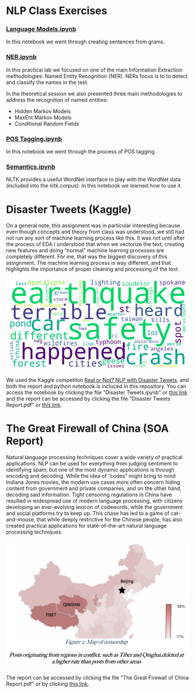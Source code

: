 # NLP Class Exercises
### [Language Models.ipynb](https://github.com/Jonashellevang/IE_MBD_2020/blob/master/Natural%20Language%20Processing/Class%20Exercises/Language%20Models.ipynb)
In this notebook we went through creating sentences from grams.

### [NER.ipynb](https://github.com/Jonashellevang/IE_MBD_2020/blob/master/Natural%20Language%20Processing/Class%20Exercises/NER.ipynb)
In this practical lab we focused on one of the main Information Extraction methodologies: Named Entity Recognition (NER). NERs focus is to to detect and classify the names in the text.

In the theoretical session we also presented three main methodologies to address the recognition of named entities:

* Hidden Markov Models
* MaxEnt Markov Models
* Conditional Random Fields

### [POS Tagging.ipynb](https://github.com/Jonashellevang/IE_MBD_2020/blob/master/Natural%20Language%20Processing/Class%20Exercises/POS%20Tagging.ipynb)
In this notebook we went through the process of POS tagging.

### [Semantics.ipynb](https://github.com/Jonashellevang/IE_MBD_2020/blob/master/Natural%20Language%20Processing/Class%20Exercises/Semantics.ipynb)
NLTK provides a useful WordNet interface to play with the WordNet data (included into the nltk.corpus). In this notebook we learned how to use it.

# Disaster Tweets (Kaggle)
On a general note, this assignment was in particular interesting because even though concepts and theory from class was understood, we still had not run any sort of machine learning process like this. It was not until after the process of EDA I understood that when we vectorize the text, creating new features and doing “normal” machine learning processes are completely different. For me, that was the biggest discovery of this assignment. The machine learning process is way different, and that highlights the importance of proper cleaning and processing of the text.

![Wordcloud](https://github.com/Jonashellevang/IE_MBD_2020/blob/master/Natural%20Language%20Processing/Disaster%20Tweets%20Wordcloud.png)

We used the Kaggle competiton [Real or Not? NLP with Disaster Tweets](https://www.kaggle.com/c/nlp-getting-started), and both the report and python notebook is incluced in this repository. You can access the notebook by clicking the file "Disaster Tweets.ipynb" or [this link](https://github.com/Jonashellevang/IE_MBD_2020/blob/master/Natural%20Language%20Processing/Disaster%20Tweets.ipynb) and the report can be accessed by clicking the file "Disaster Tweets Report.pdf" or [this link](https://github.com/Jonashellevang/IE_MBD_2020/blob/master/Natural%20Language%20Processing/Disaster%20Tweets%20Report.pdf).

# The Great Firewall of China (SOA Report)
Natural language processing techniques cover a wide variety of practical applications. NLP can be used for everything from judging sentiment to identifying spam, but one of the most dynamic applications is through encoding and decoding. While the idea of “codes” might bring to mind Indiana Jones movies, the modern use cases more often concern hiding content from government and private companies, and on the other hand, decoding said information. Tight censoring regulations in China have resulted in widespread use of modern language processing, with citizens developing an ever-evolving lexicon of codewords, while the government and social platforms try to keep up. This chase has led to a game of cat-and-mouse, that while deeply restrictive for the Chinese people, has also created practical applications for state-of-the-art natural language processing techniques.

![img](https://github.com/Jonashellevang/IE_MBD_2020/blob/master/Natural%20Language%20Processing/The%20Great%20Firewall%20of%20China%20Map.png)

The report can be accessed by clicking the file "The Great Firewall of China Report.pdf" or by clicking [this link](https://github.com/Jonashellevang/IE_MBD_2020/blob/master/Natural%20Language%20Processing/The%20Great%20Firewall%20of%20China%20Report.pdf).

